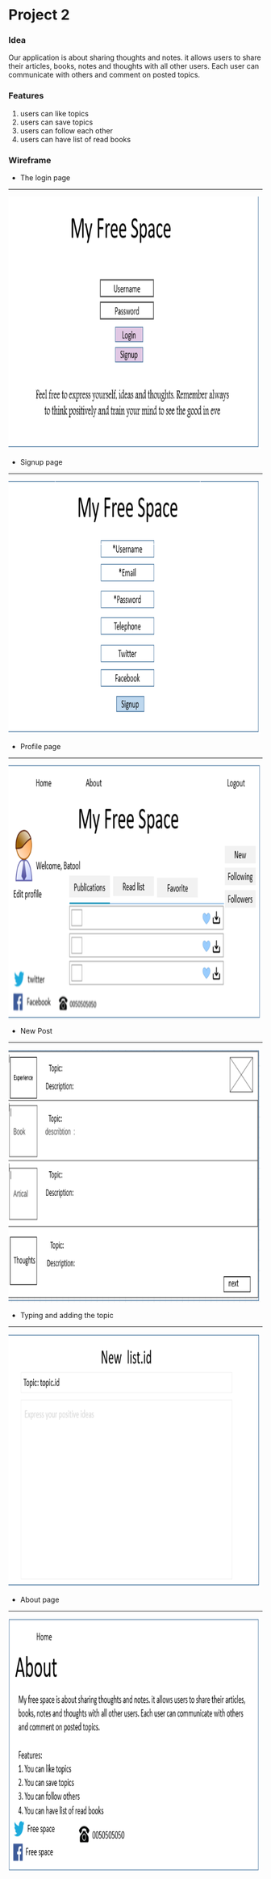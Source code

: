 # Project 2

###  Idea
Our application is about sharing thoughts and notes. it allows users to share their articles, books, notes and thoughts with all other users. Each user can communicate with others and comment on posted topics.

###  Features
1. users can like topics
1. users can save topics
1. users can follow each other
1. users can have list of read books

###  Wireframe 
* The login page
---------
<img src="images/piiiic1.PNG" width="500" height="500">

* Signup page
---------
<img src="images/piiiic2.PNG" width="500" height="500">

* Profile page
----------
<img src="images/v.PNG" width="500" height="500">

* New Post
-----------
<img src="images/piiiic4.PNG" width="500" height="500">

* Typing and adding the topic
--------------
<img src="images/piiiic5.PNG" width="500" height="500">

* About page
-------------
<img src="images/piiiic7.PNG" width="500" height="500">
